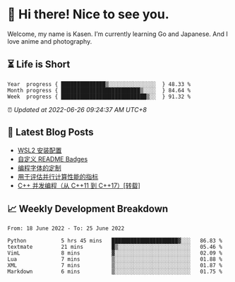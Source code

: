 <h1>👋 Hi there! Nice to see you.</h1>

Welcome, my name is Kasen. I’m currently learning Go and Japanese. And I love anime and photography.


## ⏳ Life is Short

<!-- Start of Time Progress Bar -->
``` text
Year  progress { ██████████████▒░░░░░░░░░░░░░░░  } 48.33 %
Month progress { █████████████████████████▒░░░░  } 84.64 %
Week  progress { ███████████████████████████▒░░  } 91.32 %
```

⏰ *Updated at 2022-06-26 09:24:37 AM UTC+8*

<!-- End of Time Progress Bar -->

## 📝 Latest Blog Posts

<!-- BLOG-POST-LIST:START -->
- [WSL2 安装配置](https://blog.imkasen.com/wsl2-config.html)
- [自定义 README Badges](https://blog.imkasen.com/custom-readme-badges.html)
- [编程字体的定制](https://blog.imkasen.com/coding-fonts-configuration.html)
- [用于评估并行计算性能的指标](https://blog.imkasen.com/parallel-performance-metrics.html)
- [C++ 并发编程（从 C++11 到 C++17）[转载]](https://blog.imkasen.com/cpp-concurrency.html)
<!-- BLOG-POST-LIST:END -->

## 📈 Weekly Development Breakdown

<!--START_SECTION:waka-->

```text
From: 18 June 2022 - To: 25 June 2022

Python           5 hrs 45 mins   █████████████████████▓░░░   86.83 %
textmate         21 mins         █▒░░░░░░░░░░░░░░░░░░░░░░░   05.46 %
VimL             8 mins          ▓░░░░░░░░░░░░░░░░░░░░░░░░   02.09 %
Lua              7 mins          ▒░░░░░░░░░░░░░░░░░░░░░░░░   01.88 %
XML              7 mins          ▒░░░░░░░░░░░░░░░░░░░░░░░░   01.87 %
Markdown         6 mins          ▒░░░░░░░░░░░░░░░░░░░░░░░░   01.75 %
```

<!--END_SECTION:waka-->
